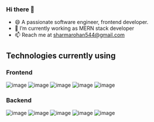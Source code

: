 ### Hi there 👋

<!--
**RohanVashisht003/RohanVashisht003** is a ✨ _special_ ✨ repository because its `README.md` (this file) appears on your GitHub profile.-->

- 😄 A passionate software engineer, frontend developer.
- 🔭 I’m currently working as MERN stack developer
- 📫 Reach me at sharmarohan544@gmail.com

## Technologies currently using
### Frontend
![image](https://user-images.githubusercontent.com/38130791/180477122-7b210a37-d403-459f-9d44-2837b60e4d0b.png) 
![image](https://user-images.githubusercontent.com/38130791/180477167-5fec29d0-8bbe-48e4-815a-20ee8c99474a.png) 
![image](https://user-images.githubusercontent.com/38130791/180477225-8ed73daa-ff61-4b3d-8fe5-987aaa4a3edd.png) 
![image](https://user-images.githubusercontent.com/38130791/180477254-0975133f-b39d-4fbb-af64-108e551b6dd4.png) 
![image](https://user-images.githubusercontent.com/38130791/180477282-509af2a0-5927-4391-9e22-62fd77bc2b77.png)
### Backend
![image](https://user-images.githubusercontent.com/38130791/180477309-14524c9d-94ab-4530-8b14-ac9f9190c067.png)
![image](https://user-images.githubusercontent.com/38130791/180477334-01718168-39c3-4c8d-8f2c-110996222958.png) 
![image](https://user-images.githubusercontent.com/38130791/180477368-1e6ec71f-bb58-48a5-b3c6-8cec1f75c58f.png) 
![image](https://user-images.githubusercontent.com/38130791/180477397-8ffe8709-d89e-4fc9-ada0-76ea86e25d72.png) 
![image](https://user-images.githubusercontent.com/38130791/180477448-0c1aa985-2fc5-4a06-a312-0a26e7c46681.png)






